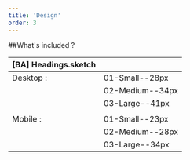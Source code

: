 ```yaml
---
title: 'Design'
order: 3
---
```


##What's included ?

| **[BA] Headings.sketch** |                 |
| ------------------------ | --------------- |
| Desktop :                | 01-Small--28px  |
|                          | 02-Medium--34px |
|                          | 03-Large--41px  |
|                          |                 |
| Mobile :                 | 01-Small--23px  |
|                          | 02-Medium--28px |
|                          | 03-Large--34px  |

